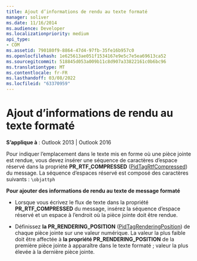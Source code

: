 ```yaml
---
title: Ajout d’informations de rendu au texte formaté
manager: soliver
ms.date: 11/16/2014
ms.audience: Developer
ms.localizationpriority: medium
api_type:
- COM
ms.assetid: 790180f9-8864-47d4-97fb-35fe16b957c0
ms.openlocfilehash: 1e625613ae051f1534167e9e5c7e5ea69613ca52
ms.sourcegitcommit: 518845d053a009b11c8d907a33822161c0b6bc96
ms.translationtype: MT
ms.contentlocale: fr-FR
ms.lasthandoff: 03/08/2022
ms.locfileid: "63370959"
---
```

# <a name="adding-rendering-information-to-formatted-text"></a>Ajout d’informations de rendu au texte formaté

**S’applique à** : Outlook 2013 | Outlook 2016
  
Pour indiquer l’emplacement dans le texte mis en forme où une pièce jointe est rendue, vous devez insérer une séquence de caractères d’espace réservé dans la propriété **PR_RTF_COMPRESSED** ([PidTagRtfCompressed](pidtagrtfcompressed-canonical-property.md)) du message. La séquence d’espaces réservé est composé des caractères suivants : `\objattph`
  
 **Pour ajouter des informations de rendu au texte de message formaté**
  
- Lorsque vous écrivez le flux de texte dans la propriété **PR_RTF_COMPRESSED** du message, insérez la séquence d’espace réservé et un espace à l’endroit où la pièce jointe doit être rendue.

- Définissez **la PR_RENDERING_POSITION** ([PidTagRenderingPosition](pidtagrenderingposition-canonical-property.md)) de chaque pièce jointe sur une valeur numérique. La valeur la plus faible doit être affectée à **la propriété PR_RENDERING_POSITION** de la première pièce jointe à apparaître dans le texte formaté ; valeur la plus élevée à la dernière pièce jointe.
